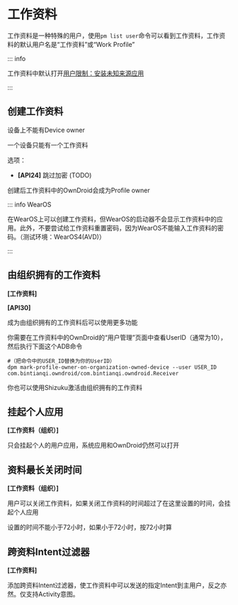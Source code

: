 # 工作资料

工作资料是一种特殊的用户，使用`pm list user`命令可以看到工作资料，工作资料的默认用户名是“工作资料”或“Work Profile”

::: info

工作资料中默认打开[用户限制：安装未知来源应用](UserRestriction#应用)

:::

## 创建工作资料

设备上不能有Device owner

一个设备只能有一个工作资料

选项：

- **[API24]** 跳过加密 (TODO)

创建后工作资料中的OwnDroid会成为Profile owner

::: info WearOS

在WearOS上可以创建工作资料，但WearOS的启动器不会显示工作资料中的应用。此外，不要尝试给工作资料重置密码，因为WearOS不能输入工作资料的密码。（测试环境：WearOS4(AVD)）

:::

## 由组织拥有的工作资料

**[工作资料]**

**[API30]**

成为由组织拥有的工作资料后可以使用更多功能

你需要在工作资料中的OwnDroid的“用户管理”页面中查看UserID（通常为10），然后执行下面这个ADB命令

```shell
#（把命令中的USER_ID替换为你的UserID）
dpm mark-profile-owner-on-organization-owned-device --user USER_ID com.bintianqi.owndroid/com.bintianqi.owndroid.Receiver
```

你也可以使用Shizuku激活由组织拥有的工作资料

## 挂起个人应用

**[工作资料（组织）]**

只会挂起个人的用户应用，系统应用和OwnDroid仍然可以打开

## 资料最长关闭时间

**[工作资料（组织）]**

用户可以关闭工作资料，如果关闭工作资料的时间超过了在这里设置的时间，会挂起个人应用

设置的时间不能小于72小时，如果小于72小时，按72小时算

## 跨资料Intent过滤器

**[工作资料]**

添加跨资料Intent过滤器，使工作资料中可以发送的指定Intent到主用户，反之亦然。仅支持Activity意图。
